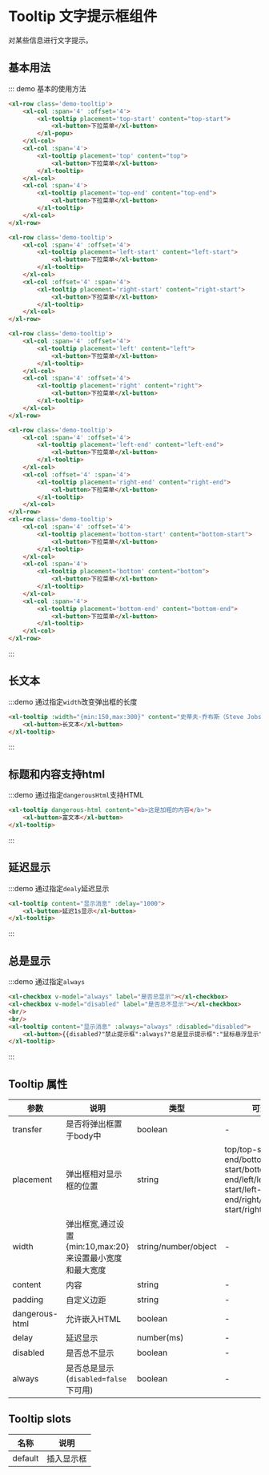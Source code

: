 <script>
    export default{
        data(){
            return{
                disabled:false,
                always: false
            }
        }
    }
</script>

<style>
    .demo-tooltip{
        margin-bottom:2em;
    }
</style>

# Tooltip 文字提示框组件

对某些信息进行文字提示。

## 基本用法

::: demo 基本的使用方法

```html
<xl-row class='demo-tooltip'>
    <xl-col :span='4' :offset='4'>
        <xl-tooltip placement='top-start' content="top-start">
            <xl-button>下拉菜单</xl-button>
        </xl-popu>
    </xl-col>
    <xl-col :span='4'>
        <xl-tooltip placement='top' content="top">
            <xl-button>下拉菜单</xl-button>
        </xl-tooltip>
    </xl-col>
    <xl-col :span='4'>
        <xl-tooltip placement='top-end' content="top-end">
            <xl-button>下拉菜单</xl-button>
        </xl-tooltip>
    </xl-col>
</xl-row>

<xl-row class='demo-tooltip'>
    <xl-col :span='4' :offset='4'>
        <xl-tooltip placement='left-start' content="left-start">
            <xl-button>下拉菜单</xl-button>
        </xl-tooltip>
    </xl-col>
    <xl-col :offset='4' :span='4'>
        <xl-tooltip placement='right-start' content="right-start">
            <xl-button>下拉菜单</xl-button>
        </xl-tooltip>
    </xl-col>
</xl-row>

<xl-row class='demo-tooltip'>
    <xl-col :span='4' :offset='4'>
        <xl-tooltip placement='left' content="left">
            <xl-button>下拉菜单</xl-button>
        </xl-tooltip>
    </xl-col>
    <xl-col :span='4' :offset='4'>
        <xl-tooltip placement='right' content="right">
            <xl-button>下拉菜单</xl-button>
        </xl-tooltip>
    </xl-col>
</xl-row>

<xl-row class='demo-tooltip'>
    <xl-col :span='4' :offset='4'>
        <xl-tooltip placement='left-end' content="left-end">
            <xl-button>下拉菜单</xl-button>
        </xl-tooltip>
    </xl-col>
    <xl-col :offset='4' :span='4'>
        <xl-tooltip placement='right-end' content="right-end">
            <xl-button>下拉菜单</xl-button>
        </xl-tooltip>
    </xl-col>
</xl-row>
<xl-row class='demo-tooltip'>
    <xl-col :span='4' :offset='4'>
        <xl-tooltip placement='bottom-start' content="bottom-start">
            <xl-button>下拉菜单</xl-button>
        </xl-tooltip>
    </xl-col>
    <xl-col :span='4'>
        <xl-tooltip placement='bottom' content="bottom">
            <xl-button>下拉菜单</xl-button>
        </xl-tooltip>
    </xl-col>
    <xl-col :span='4'>
        <xl-tooltip placement='bottom-end' content="bottom-end">
            <xl-button>下拉菜单</xl-button>
        </xl-tooltip>
    </xl-col>
</xl-row>
```
:::

## 长文本

:::demo 通过指定`width`改变弹出框的长度
```html
<xl-tooltip :width="{min:150,max:300}" content="史蒂夫·乔布斯（Steve Jobs），1955年2月24日生于美国加利福尼亚州旧金山，美国发明家、企业家、美国苹果公司联合创办人。">
    <xl-button>长文本</xl-button>
</xl-tooltip>
```

:::

## 标题和内容支持html

:::demo 通过指定`dangerousHtml`支持HTML
```html
<xl-tooltip dangerous-html content="<b>这是加粗的内容</b>">
    <xl-button>富文本</xl-button>
</xl-tooltip>
```

:::

## 延迟显示

:::demo 通过指定`dealy`延迟显示
```html
<xl-tooltip content="显示消息" :delay="1000">
    <xl-button>延迟1s显示</xl-button>
</xl-tooltip>
```

:::

## 总是显示

:::demo 通过指定`always`
```html
<xl-checkbox v-model="always" label="是否总显示"></xl-checkbox>
<xl-checkbox v-model="disabled" label="是否总不显示"></xl-checkbox>
<br/>
<br/>
<xl-tooltip content="显示消息" :always="always" :disabled="disabled">
    <xl-button>{{disabled?"禁止提示框":always?"总是显示提示框":"鼠标悬浮显示"}}</xl-button>
</xl-tooltip>
```

:::



## Tooltip 属性

| 参数            | 说明                                | 类型     | 可选值                 | 默认值            |
| --------------- | ---------------------------- | -------- | ---------------- | ----------------- |
| transfer | 是否将弹出框置于body中   | boolean |                -             | false |
| placement       | 弹出框相对显示框的位置                     | string   | top/top-start/top-end/bottom/bottom-start/bottom-end/left/left-start/left-end/right/right-start/right-end | bottom               |
| width       | 弹出框宽,通过设置{min:10,max:20}来设置最小宽度和最大宽度                   | string/number/object   | - | {min: 150,max: 300}               |
| content       | 内容                   | string   | - | -              |
| padding       | 自定义边距                   | string   | - | '0.5em,1em'              |
| dangerous-html      | 允许嵌入HTML         | boolean   | - | false        |
| delay      | 延迟显示         | number(ms)   | - | 0        |
| disabled      | 是否总不显示         | boolean   | - | false        |
| always      | 是否总是显示(`disabled=false`下可用)         | boolean   | - | false        |


## Tooltip slots

| 名称    | 说明       |
| ------- | ---------- |
| default | 插入显示框 |
